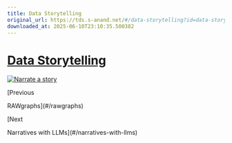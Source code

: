 ```yaml
---
title: Data Storytelling
original_url: https://tds.s-anand.net/#/data-storytelling?id=data-storytelling
downloaded_at: 2025-06-10T23:10:35.500382
---
```


[Data Storytelling](#/data-storytelling?id=data-storytelling)
=============================================================

[![Narrate a story](https://i.ytimg.com/vi_webp/aF93i6zVVQg/sddefault.webp)](https://youtu.be/aF93i6zVVQg)

[Previous

RAWgraphs](#/rawgraphs)

[Next

Narratives with LLMs](#/narratives-with-llms)